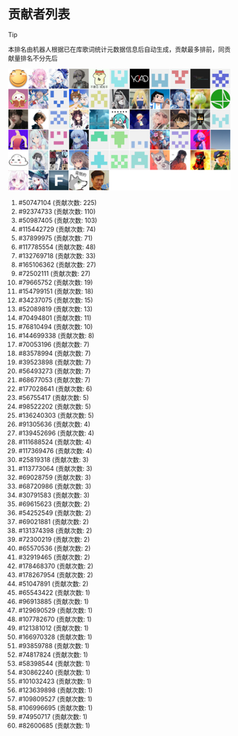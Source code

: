 # 贡献者列表

> [!TIP]
> 本排名由机器人根据已在库歌词统计元数据信息后自动生成，贡献最多排前，同贡献量排名不分先后

![贡献者头像画廊](./CONTRIBUTORS.svg)

1. #50747104 (贡献次数: 225)
2. #92374733 (贡献次数: 110)
3. #50987405 (贡献次数: 103)
4. #115442729 (贡献次数: 74)
5. #37899975 (贡献次数: 71)
6. #117785554 (贡献次数: 48)
7. #132769718 (贡献次数: 33)
8. #165106362 (贡献次数: 27)
9. #72502111 (贡献次数: 27)
10. #79665752 (贡献次数: 19)
11. #154799151 (贡献次数: 18)
12. #34237075 (贡献次数: 15)
13. #52089819 (贡献次数: 13)
14. #70494801 (贡献次数: 11)
15. #76810494 (贡献次数: 10)
16. #144699338 (贡献次数: 8)
17. #70053196 (贡献次数: 7)
18. #83578994 (贡献次数: 7)
19. #39523898 (贡献次数: 7)
20. #56493273 (贡献次数: 7)
21. #68677053 (贡献次数: 7)
22. #177028641 (贡献次数: 6)
23. #56755417 (贡献次数: 5)
24. #98522202 (贡献次数: 5)
25. #136240303 (贡献次数: 5)
26. #91305636 (贡献次数: 4)
27. #139452696 (贡献次数: 4)
28. #111688524 (贡献次数: 4)
29. #117369476 (贡献次数: 4)
30. #25819318 (贡献次数: 3)
31. #113773064 (贡献次数: 3)
32. #69028759 (贡献次数: 3)
33. #68720986 (贡献次数: 3)
34. #30791583 (贡献次数: 3)
35. #69615623 (贡献次数: 2)
36. #54252549 (贡献次数: 2)
37. #69021881 (贡献次数: 2)
38. #131374398 (贡献次数: 2)
39. #72300219 (贡献次数: 2)
40. #65570536 (贡献次数: 2)
41. #32919465 (贡献次数: 2)
42. #178468370 (贡献次数: 2)
43. #178267954 (贡献次数: 2)
44. #51047891 (贡献次数: 2)
45. #65543422 (贡献次数: 1)
46. #96913885 (贡献次数: 1)
47. #129690529 (贡献次数: 1)
48. #107782670 (贡献次数: 1)
49. #121381012 (贡献次数: 1)
50. #166970328 (贡献次数: 1)
51. #93859788 (贡献次数: 1)
52. #74817824 (贡献次数: 1)
53. #58398544 (贡献次数: 1)
54. #30862240 (贡献次数: 1)
55. #101032423 (贡献次数: 1)
56. #123639898 (贡献次数: 1)
57. #109809527 (贡献次数: 1)
58. #106996695 (贡献次数: 1)
59. #74950717 (贡献次数: 1)
60. #82600685 (贡献次数: 1)
